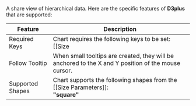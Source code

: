 A share view of hierarchical data. Here are the specific features of **D3plus** that are supported:

|Feature|Description|
|---|---|
|Required Keys|Chart requires the following keys to be set: [[Size|Size Parameters]]|
|Follow Tooltip|When small tooltips are created, they will be anchored to the X and Y position of the mouse cursor.|
|Supported Shapes|Chart supports the following shapes from the [[Size Parameters]]:<br>**"square"**|
